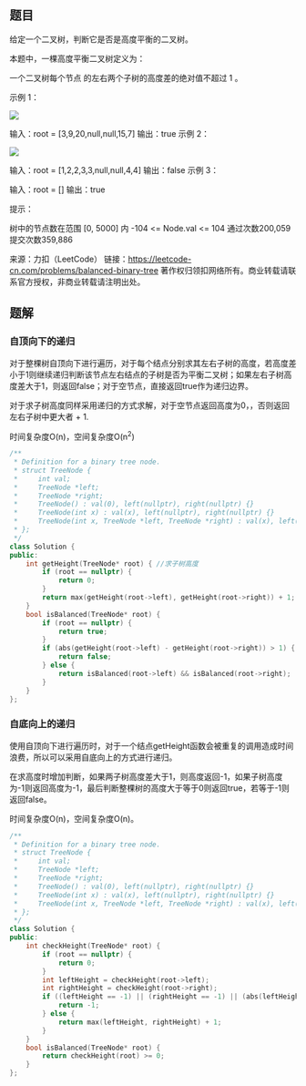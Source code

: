 ## 题目

给定一个二叉树，判断它是否是高度平衡的二叉树。

本题中，一棵高度平衡二叉树定义为：

一个二叉树每个节点 的左右两个子树的高度差的绝对值不超过 1 。

 

示例 1：

![](https://assets.leetcode.com/uploads/2020/10/06/balance_1.jpg)

输入：root = [3,9,20,null,null,15,7]
输出：true
示例 2：

![](https://assets.leetcode.com/uploads/2020/10/06/balance_2.jpg)

输入：root = [1,2,2,3,3,null,null,4,4]
输出：false
示例 3：

输入：root = []
输出：true


提示：

树中的节点数在范围 [0, 5000] 内
-104 <= Node.val <= 104
通过次数200,059提交次数359,886

来源：力扣（LeetCode）
链接：https://leetcode-cn.com/problems/balanced-binary-tree
著作权归领扣网络所有。商业转载请联系官方授权，非商业转载请注明出处。

## 题解

### 自顶向下的递归

对于整棵树自顶向下进行遍历，对于每个结点分别求其左右子树的高度，若高度差小于1则继续递归判断该节点左右结点的子树是否为平衡二叉树；如果左右子树高度差大于1，则返回false；对于空节点，直接返回true作为递归边界。

对于求子树高度同样采用递归的方式求解，对于空节点返回高度为0，，否则返回左右子树中更大者 + 1.

时间复杂度O(n)，空间复杂度O(n<sup>2</sup>)

```c++
/**
 * Definition for a binary tree node.
 * struct TreeNode {
 *     int val;
 *     TreeNode *left;
 *     TreeNode *right;
 *     TreeNode() : val(0), left(nullptr), right(nullptr) {}
 *     TreeNode(int x) : val(x), left(nullptr), right(nullptr) {}
 *     TreeNode(int x, TreeNode *left, TreeNode *right) : val(x), left(left), right(right) {}
 * };
 */
class Solution {
public:
    int getHeight(TreeNode* root) {	//求子树高度
        if (root == nullptr) {
            return 0;
        }
        return max(getHeight(root->left), getHeight(root->right)) + 1;
    }
    bool isBalanced(TreeNode* root) {
        if (root == nullptr) {
            return true;
        }
        if (abs(getHeight(root->left) - getHeight(root->right)) > 1) {
            return false;
        } else {
            return isBalanced(root->left) && isBalanced(root->right);
        }
    }
};
```



### 自底向上的递归

使用自顶向下进行遍历时，对于一个结点getHeight函数会被重复的调用造成时间浪费，所以可以采用自底向上的方式进行递归。

在求高度时增加判断，如果两子树高度差大于1，则高度返回-1，如果子树高度为-1则返回高度为-1，最后判断整棵树的高度大于等于0则返回true，若等于-1则返回false。

时间复杂度O(n)，空间复杂度O(n)。

```c++
/**
 * Definition for a binary tree node.
 * struct TreeNode {
 *     int val;
 *     TreeNode *left;
 *     TreeNode *right;
 *     TreeNode() : val(0), left(nullptr), right(nullptr) {}
 *     TreeNode(int x) : val(x), left(nullptr), right(nullptr) {}
 *     TreeNode(int x, TreeNode *left, TreeNode *right) : val(x), left(left), right(right) {}
 * };
 */
class Solution {
public:
    int checkHeight(TreeNode* root) {
        if (root == nullptr) {
            return 0;
        }
        int leftHeight = checkHeight(root->left);
        int rightHeight = checkHeight(root->right);
        if ((leftHeight == -1) || (rightHeight == -1) || (abs(leftHeight - rightHeight) > 1)) {
            return -1;
        } else {
            return max(leftHeight, rightHeight) + 1;
        }
    }
    bool isBalanced(TreeNode* root) {
        return checkHeight(root) >= 0;
    }
};
```

